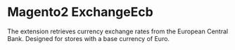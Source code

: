 # Magento2 ExchangeEcb

The extension retrieves currency exchange rates from the European Central Bank. Designed for stores with a base currency of Euro.
